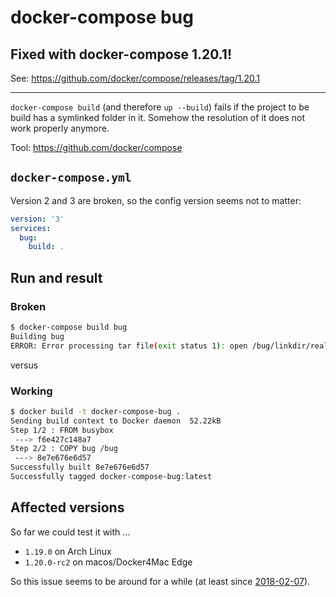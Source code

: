# docker-compose bug

## Fixed with docker-compose 1.20.1!

See: <https://github.com/docker/compose/releases/tag/1.20.1>

---

`docker-compose build` (and therefore `up --build`) fails if the project to be build has a symlinked folder in it. Somehow the resolution of it does not work properly anymore.

Tool: <https://github.com/docker/compose>

## `docker-compose.yml`

Version 2 and 3 are broken, so the config version seems not to matter:

```yml
version: '3'
services:
  bug:
    build: .
```

## Run and result

### Broken

```sh
$ docker-compose build bug
Building bug
ERROR: Error processing tar file(exit status 1): open /bug/linkdir/realfile: no such file or directory
```

versus

### Working

```sh
$ docker build -t docker-compose-bug .
Sending build context to Docker daemon  52.22kB
Step 1/2 : FROM busybox
 ---> f6e427c148a7
Step 2/2 : COPY bug /bug
 ---> 8e7e676e6d57
Successfully built 8e7e676e6d57
Successfully tagged docker-compose-bug:latest
```

## Affected versions

So far we could test it with …

- `1.19.0` on Arch Linux
- `1.20.0-rc2` on macos/Docker4Mac Edge

So this issue seems to be around for a while (at least since [2018-02-07](https://github.com/docker/compose/releases/tag/1.19.0)).